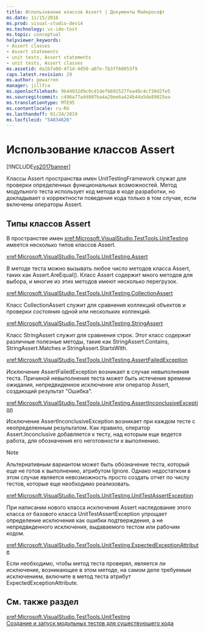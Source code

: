```yaml
---
title: Использование классов Assert | Документы Майкрософт
ms.date: 11/15/2016
ms.prod: visual-studio-dev14
ms.technology: vs-ide-test
ms.topic: conceptual
helpviewer_keywords:
- Assert classes
- Assert statements
- unit tests, Assert statements
- unit tests, Assert classes
ms.assetid: da1b7a0d-4f1d-4d50-a07e-7b3ff60053f9
caps.latest.revision: 29
ms.author: gewarren
manager: jillfra
ms.openlocfilehash: 9b44932d9c9cd1defb691527fea40c4cf39d2fe5
ms.sourcegitcommit: c496a77add807ba4a29ee6a424b44a5de89025ea
ms.translationtype: MTE95
ms.contentlocale: ru-RU
ms.lasthandoff: 01/24/2019
ms.locfileid: "54834626"
---
```

# <a name="using-the-assert-classes"></a>Использование классов Assert
[!INCLUDE[vs2017banner](../includes/vs2017banner.md)]

Классы Assert пространства имен UnitTestingFramework служат для проверки определенных функциональных возможностей. Метод модульного теста использует код метода в коде разработки, но докладывает о корректности поведения кода только в том случае, если включены операторы Assert.  
  
## <a name="kinds-of-asserts"></a>Типы классов Assert  
 В пространстве имен <xref:Microsoft.VisualStudio.TestTools.UnitTesting> имеется несколько типов классов Assert.  
  
 <xref:Microsoft.VisualStudio.TestTools.UnitTesting.Assert>  
  
 В методе теста можно вызывать любое число методов класса Assert, таких как Assert.AreEqual(). Класс Assert содержит много методов для выбора, и многие из этих методов имеют несколько перегрузок.  
  
 <xref:Microsoft.VisualStudio.TestTools.UnitTesting.CollectionAssert>  
  
 Класс CollectionAssert служит для сравнения коллекций объектов и проверки состояния одной или нескольких коллекций.  
  
 <xref:Microsoft.VisualStudio.TestTools.UnitTesting.StringAssert>  
  
 Класс StringAssert служит для сравнения строк. Этот класс содержит различные полезные методы, такие как StringAssert.Contains, StringAssert.Matches и StringAssert.StartsWith.  
  
 <xref:Microsoft.VisualStudio.TestTools.UnitTesting.AssertFailedException>  
  
 Исключение AssertFailedException возникает в случае невыполнения теста. Причиной невыполнения теста может быть истечение времени ожидания, непредвиденное исключение или оператор Assert, создающий результат "Ошибка".  
  
 <xref:Microsoft.VisualStudio.TestTools.UnitTesting.AssertInconclusiveException>  
  
 Исключение AssertInconclusiveException возникает при каждом тесте с неопределенным результатом. Как правило, оператор Assert.Inconclusive добавляется к тесту, над которым еще ведется работа, для обозначения его неготовности к выполнению.  
  
> [!NOTE]
>  Альтернативным вариантом может быть обозначение теста, который еще не готов к выполнению, атрибутом Ignore. Однако недостатком в этом случае является невозможность просто создать отчет по числу тестов, которые еще необходимо реализовать.  
  
 <xref:Microsoft.VisualStudio.TestTools.UnitTesting.UnitTestAssertException>  
  
 При написании нового класса исключения Assert наследование этого класса от базового класса UnitTestAssertException упрощает определение исключения как ошибки подтверждения, а не непредвиденного исключения, выдаваемого тестом или рабочим кодом.  
  
 <xref:Microsoft.VisualStudio.TestTools.UnitTesting.ExpectedExceptionAttribute>  
  
 Если необходимо, чтобы метод теста проверял, является ли исключение, возникающее в этом методе, на самом деле требуемым исключением, включите в метод теста атрибут ExpectedExceptionAttribute.  
  
## <a name="see-also"></a>См. также раздел  
 <xref:Microsoft.VisualStudio.TestTools.UnitTesting>   
 [Создание и запуск модульных тестов для существующего кода](http://msdn.microsoft.com/e8370b93-085b-41c9-8dec-655bd886f173)
